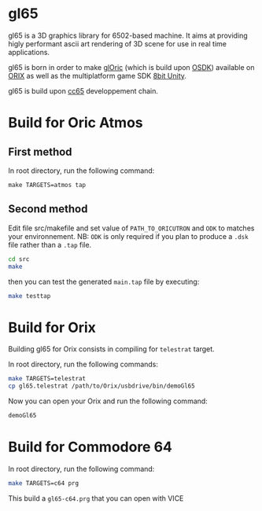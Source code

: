 # gl65

gl65 is a 3D graphics library for 6502-based machine. It aims at providing higly performant ascii art rendering of 3D scene for use in real time applications.

gl65 is born in order to make [glOric](https://github.com/oric-software/glOric) (which is build upon [OSDK](http://osdk.defence-force.org/)) available on [ORIX](http://orix.oric.org/) as well as the multiplatform game SDK [8bit Unity](http://8bit-unity.com/).

gl65 is build upon [cc65](https://cc65.github.io/) developpement chain.



# Build for Oric Atmos

## First method

In root directory, run the following command:

`make TARGETS=atmos tap`

## Second method

Edit file src/makefile and set value of `PATH_TO_ORICUTRON` and `ODK` to matches your environnement.
NB: `ODK` is only required if you plan to produce a `.dsk` file rather than a `.tap` file.

```bash
cd src
make
```

then you can test the generated `main.tap` file by executing:
```bash
make testtap
```

# Build for Orix

Building gl65 for Orix consists in compiling for `telestrat` target.

In root directory, run the following commands:

```bash
make TARGETS=telestrat
cp gl65.telestrat /path/to/Orix/usbdrive/bin/demoGl65
```

Now you can open your Orix and run the following command:

```bash
demoGl65
```


# Build for Commodore 64

In root directory, run the following command:

```bash
make TARGETS=c64 prg
```

This build a `gl65-c64.prg` that you can open with VICE
